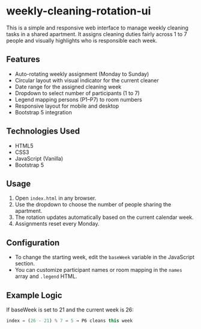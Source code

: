 # weekly-cleaning-rotation-ui

This is a simple and responsive web interface to manage weekly cleaning tasks in a shared apartment. It assigns cleaning duties fairly across 1 to 7 people and visually highlights who is responsible each week.

## Features

- Auto-rotating weekly assignment (Monday to Sunday)
- Circular layout with visual indicator for the current cleaner
- Date range for the assigned cleaning week
- Dropdown to select number of participants (1 to 7)
- Legend mapping persons (P1–P7) to room numbers
- Responsive layout for mobile and desktop
- Bootstrap 5 integration

## Technologies Used

- HTML5
- CSS3
- JavaScript (Vanilla)
- Bootstrap 5

## Usage

1. Open `index.html` in any browser.
2. Use the dropdown to choose the number of people sharing the apartment.
3. The rotation updates automatically based on the current calendar week.
4. Assignments reset every Monday.

## Configuration

- To change the starting week, edit the `baseWeek` variable in the JavaScript section.
- You can customize participant names or room mapping in the `names` array and `.legend` HTML.

## Example Logic

If baseWeek is set to 21 and the current week is 26:
```js
index = (26 - 21) % 7 = 5 → P6 cleans this week

